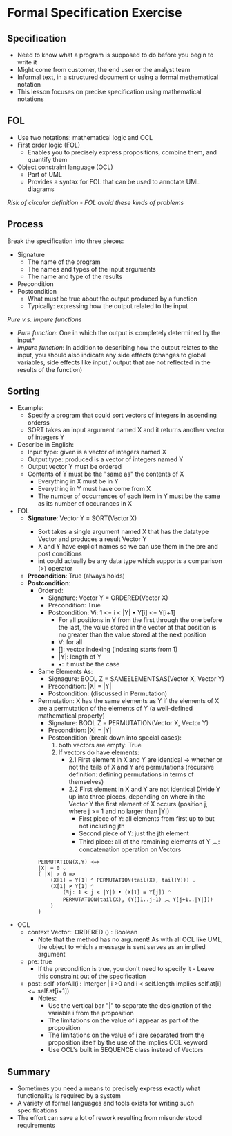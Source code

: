 # Formal Specification Exercise

## Specification
- Need to know what a program is supposed to do before you begin to write it
- Might come from customer, the end user or the analyst team
- Informal text, in a structured document or using a formal methematical notation
- This lesson focuses on precise specification using mathematical notations

## FOL
- Use two notations: mathematical logic and OCL
- First order logic (FOL)
	- Enables you to precisely express propositions, combine them, and quantify them
- Object constraint language (OCL)
	- Part of UML
	- Provides a syntax for FOL that can be used to annotate UML diagrams

*Risk of circular definition - FOL avoid these kinds of problems*
## Process
Break the specification into three pieces:
- Signature
	- The name of the program
	- The names and types of the input arguments
	- The name and type of the results
- Precondition
- Postcondition
	- What must be true about the output produced by a function
	- Typically: expressing how the output related to the input

*Pure v.s. Impure functions*
- *Pure function*: One in which the output is completely determined by the input*
- *Impure function*: In addition to describing how the output relates to the input, you should also indicate any side effects (changes to global variables, side effects like input / output that are not reflected in the results of the function)

## Sorting
- Example: 
	- Specify a program that could sort vectors of integers in ascending orderss
	- SORT takes an input argument named X and it returns another vector of integers Y
- Describe in English:
	- Input type: given is a vector of integers named X
	- Output type: produced is a vector of integers named Y
	- Output vector Y must be ordered
	- Contents of Y must be the "same as" the contents of X
		- Everything in X must be in Y
		- Everything in Y must have come from X
		- The number of occurrences of each item in Y must be the same as its number of occurances in X
- FOL
	- **Signature**: Vector<int> Y = SORT(Vector<int> X)
		- Sort takes a single argument named X that has the datatype Vector<int> and produces a result Vector Y
		- X and Y have explicit names so we can use them in the pre and post conditions
		- int could actually be any data type which supports a comparison (>) operator
	- **Precondition**: True (always holds)
	- **Postcondition**:
		- Ordered:
			- Signature: Vector <int> Y = ORDERED(Vector<int> X)
			- Precondition: True
			- Postcondition: ∀i: 1 <= i < |Y| • Y[i] <= Y[i+1]
				- For all positions in Y from the first through the one before the last, the value stored in the vector at that position is no greater than the value stored at the next position
				- ∀: for all
				- []: vector indexing (indexing starts from 1)
				- |Y|: length of Y
				- •: it must be the case
		- Same Elements As:
			- Signagure: BOOL Z = SAMEELEMENTSAS(Vector <int> X, Vector<int> Y)
			- Precondition: |X| = |Y|
			- Postcondition: (discussed in Permutation)
		- Permutation: X has the same elements as Y if the elements of X are a permutation of the elements of Y (a well-defined mathematical property)
			- Signature: BOOL Z = PERMUTATION(Vector <int> X, Vector<int> Y)
			- Precondition: |X| = |Y| 
			- Postcondition (break down into special cases):
				1. both vectors are empty: True
				2. If vectors do have elements:
					- 2.1 First element in X and Y are identical -> whether or not the tails of X and Y are permutations (recursive definition: defining permutations in terms of themselves)
					- 2.2 First element in X and Y are not identical
					Divide Y up into three pieces, depending on where in the Vector Y the first element of X occurs (position j, where j >= 1 and no larger than |Y|)
						- First piece of Y: all elements from first up to but not including jth
						- Second piece of Y: just the jth element
						- Third piece: all of the remaining elements of Y
						︵: concatenation operation on Vectors
			```
			PERMUTATION(X,Y) <=>
			|X| = 0 ⌵
			( |X| > 0 =>
				(X[1] = Y[1] ⌃ PERMUTATION(tail(X), tail(Y))) ⌵
				(X[1] ≠ Y[1] ⌃
					(∃j: 1 < j < |Y|) • (X[1] = Y[j]) ⌃
					PERMUTATION(tail(X), (Y[]1..j-1) ︵ Y[j+1..|Y|]))
				)
			)
			```
- OCL
	- context Vector:: ORDERED () : Boolean
		- Note that the method has no argument! As with all OCL like UML, the object to which a message is sent serves as an implied argument
	- pre: true
		- If the precondition is true, you don't need to specify it - Leave this constraint out of the specification
	- post: self->forAll(i : Interger | i >0 and i < self.length implies self.at[i] <= self.at[i+1])
		- Notes:
			- Use the vertical bar "|" to separate the designation of the variable i from the proposition
			- The limitations on the value of i appear as part of the proposition
			- The limitations on the value of i are separated from the proposition itself by the use of the implies OCL keyword
			- Use OCL's built in SEQUENCE class instead of Vectors

## Summary
- Sometimes you need a means to precisely express exactly what functionality is required by a system
- A variety of formal languages and tools exists for writing such specifications
- The effort can save a lot of rework resulting from misunderstood requirements